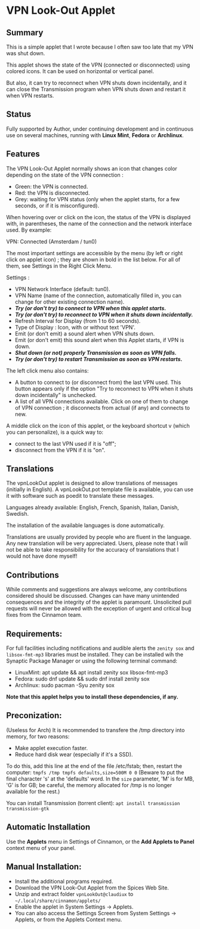 # VPN Look-Out Applet

## Summary

This is a simple applet that I wrote because I often saw too late that my VPN was shut down.

This applet shows the state of the VPN (connected or disconnected) using colored icons. It can be used on horizontal or vertical panel.

But also, it can try to reconnect when VPN shuts down incidentally, and it can close the Transmission program when VPN shuts down and restart it when VPN restarts.

## Status

Fully supported by Author, under continuing development and in continuous use on several machines, running with **Linux Mint**, **Fedora** or **Archlinux**.

## Features

The VPN Look-Out Applet normally shows an icon that changes color depending on the state of the VPN connection :

  * Green: the VPN is connected.
  * Red: the VPN is disconnected.
  * Grey: waiting for VPN status (only when the applet starts, for a few seconds, or if it is misconfigured).

When hovering over or click on the icon, the status of the VPN is displayed with, in parentheses, the name of the connection and the network interface used. By example:

  VPN: Connected (Amsterdam / tun0)

The most important settings are accessible by the menu (by left or right click on applet icon) ; they are shown in bold in the list below. For all of them, see Settings in the Right Click Menu.

Settings :
  * VPN Network Interface (default: tun0).
  * VPN Name (name of the connection, automatically filled in, you can change for other existing connection name).
  * ***Try (or don't try) to connect to VPN when this applet starts.***
  * ***Try (or don't try) to reconnect to VPN when it shuts down incidentally.***
  * Refresh Interval for Display (from 1 to 60 seconds).
  * Type of Display : Icon, with or without text 'VPN'.
  * Emit (or don't emit) a sound alert when VPN shuts down.
  * Emit (or don't emit) this sound alert when this Applet starts, if VPN is down.
  * ***Shut down (or not) properly Transmission as soon as VPN falls.***
  * ***Try (or don't try) to restart Transmission as soon as VPN restarts.***

The left click menu also contains:
  * A button to connect to (or disconnect from) the last VPN used. This button appears only if the option "Try to reconnect to VPN when it shuts down incidentally" is unchecked.
  * A list of all VPN connections available. Click on one of them to change of VPN connection ; it disconnects from actual (if any) and connects to new.

A middle click on the icon of this applet, or the keyboard shortcut <Super>v (which you can personalize), is a quick way to:
   * connect to the last VPN used if it is "off";
   * disconnect from the VPN if it is "on".

## Translations
The vpnLookOut applet is designed to allow translations of messages (initially in English). A vpnLookOut.pot template file is available, you can use it with software such as poedit to translate these messages.

Languages already available: English, French, Spanish, Italian, Danish, Swedish.

The installation of the available languages is done automatically.

Translations are usually provided by people who are fluent in the language. Any new translation will be very appreciated. Users, please note that I will not be able to take responsibility for the accuracy of translations that I would not have done myself!

## Contributions

While comments and suggestions are always welcome, any contributions considered should be discussed. Changes can have many unintended consequences and the integrity of the applet is paramount. Unsolicited pull requests will never be allowed with the exception of urgent and critical bug fixes from the Cinnamon team.

## Requirements:

For full facilities including notifications and audible alerts the ```zenity sox``` and ```libsox-fmt-mp3``` libraries must be installed. They can be installed wih the Synaptic Package Manager or using the following terminal command:
 * LinuxMint:
        apt update && apt install zenity sox libsox-fmt-mp3
 * Fedora:
        sudo dnf update && sudo dnf install zenity sox
 * Archlinux:
        sudo pacman -Syu zenity sox

**Note that this applet helps you to install these dependencies, if any.**

## Preconization:

(Useless for Arch) It is recommended to transfere the /tmp directory into memory, for two reasons:
  * Make applet execution faster.
  * Reduce hard disk wear (especially if it's a SSD).

  To do this, add this line at the end of the file /etc/fstab; then, restart the computer:
        ```tmpfs /tmp tmpfs defaults,size=500M 0 0```
  (Beware to put the final character 's' at the 'defaults' word. In the `size` parameter, 'M' is for MB, 'G' is for GB; be careful, the memory allocated for /tmp is no longer available for the rest.)

You can install Transmission (torrent client):
        ```apt install transmission transmission-gtk```

## Automatic Installation
Use the **Applets** menu in Settings of Cinnamon, or the **Add Applets to Panel** context menu of your panel.

## Manual Installation:

   * Install the additional programs required.
   * Download the VPN Look-Out Applet from the Spices Web Site.
   * Unzip and extract folder ```vpnLookOut@claudiux``` to ```~/.local/share/cinnamon/applets/```
   * Enable the applet in System Settings -> Applets.
   * You can also access the Settings Screen from System Settings -> Applets, or from the Applets Context menu.
